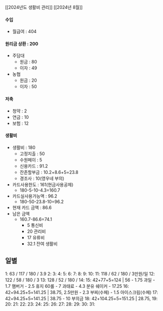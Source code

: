 [[2024년도 생활비 관리]]
[[2024년 8월]]

#### 수입
- 월급여 : 404

#### 원리금 상환 : 200
- 주담대
	- 원금 : 80
	- 이자 : 49
- 농협
	- 원금 : 20
	- 이자 : 50

#### 저축
- 청약 : 2
- 연금 : 10
- 보험 : 12

#### 생활비
- 생활비 : 180
	- 고정지출 : 50
	- 수원페이 : 5
	- 신용카드 : 91.2
	- 잔존할부금 : 10.2+8.6+5=23.8
	- 경조사 : 10(영우네 부의)
- 카드사용한도 : 161(현금사용공제)
	- 180-5-10-4.3=160.7
- 카드실사용가능액 : 96.2
	- 180-50-23.8-10=96.2
- 현재 카드 금액 : 86.6
- 남은 금액
	- 160.7-86.6=74.1
		- 5 통신비
		- 20 관리비
		- 17 유류비 
		- 32.1 잔여 생활비

일별
- 
1: 63 / 117 / 180 / 3.9
2: 
3: 
4: 
5: 
6:
7: 
8: 
9: 
10: 
11: 118 / 62 / 180 / 3만원/일
12: 122 / 58 / 180 / 3
13: 128 / 52 / 180 / 
14: 
15: 42+77+5=124 | 56 
	- 1.75 과일
	- 1.7 햄버거
	- 2.5 휴지 60롤
	- 7 과태료
	- 4.3 분유 쉐이커
	- 17.25
16: 42+94.25+5=141.25 | 38.75, 2.5만원
	- 2.3 부찌(수페)
	- 1.5 아이스크림(수페)
17: 42+94.25+5=141.25 | 38.75
	- 10 부의금
18: 42+104.25+5=151.25 | 28.75, 
19: 
20: 
21: 
22: 
23: 
24: 
25: 
26: 
27: 
28: 
29: 
30: 
31: 